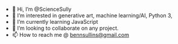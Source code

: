 - 👋 Hi, I’m @ScienceSully
- 👀 I’m interested in generative art, machine learning/AI, Python 3,  
- 🌱 I’m currently learning JavaScript 
- 💞️ I’m looking to collaborate on any project.
- 📫 How to reach me @ bennsullins@gmail.com

<!---
ScienceSully/ScienceSully is a ✨ special ✨ repository because its `README.md` (this file) appears on your GitHub profile.
You can click the Preview link to take a look at your changes.
--->
